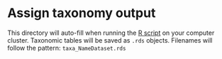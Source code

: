 # Assign taxonomy output

This directory will auto-fill when running the [R script](../Rscript_assignTaxonomy_cluster.R) on your computer cluster. Taxonomic tables will be saved as `.rds` objects. Filenames will follow the pattern: `taxa_NameDataset.rds`